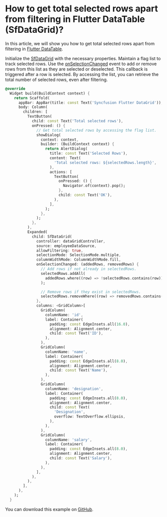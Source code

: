 # How to get total selected rows apart from filtering in Flutter DataTable (SfDataGrid)?

In this article, we will show you how to get total selected rows apart from filtering in [Flutter DataTable](https://www.syncfusion.com/flutter-widgets/flutter-datagrid).

Initialize the [SfDataGrid](https://pub.dev/documentation/syncfusion_flutter_datagrid/latest/datagrid/SfDataGrid-class.html) with the necessary properties. Maintain a flag list to track selected rows. Use the [onSelectionChanged](https://pub.dev/documentation/syncfusion_flutter_datagrid/latest/datagrid/SfDataGrid/onSelectionChanged.html) event to add or remove rows from this list as they are selected or deselected. This callback is triggered after a row is selected. By accessing the list, you can retrieve the total number of selected rows, even after filtering.

```dart
@override
  Widget build(BuildContext context) {
    return Scaffold(
      appBar: AppBar(title: const Text('Syncfusion Flutter DataGrid')),
      body: Column(
        children: [
          TextButton(
            child: const Text('Total selected rows'),
            onPressed: () {
              // Get total selected rows by accessing the flag list.
              showDialog(
                context: context,
                builder: (BuildContext context) {
                  return AlertDialog(
                    title: const Text('Selected Rows'),
                    content: Text(
                      'Total selected rows: ${selectedRows.length}',
                    ),
                    actions: [
                      TextButton(
                        onPressed: () {
                          Navigator.of(context).pop();
                        },
                        child: const Text('OK'),
                      ),
                    ],
                  );
                },
              );
            },
          ),
          Expanded(
            child: SfDataGrid(
              controller: dataGridController,
              source: employeeDataSource,
              allowFiltering: true,
              selectionMode: SelectionMode.multiple,
              columnWidthMode: ColumnWidthMode.fill,
              onSelectionChanged: (addedRows, removedRows) {
                // Add rows if not already in selectedRows.
                selectedRows.addAll(
                  addedRows.where((row) => !selectedRows.contains(row)),
                );

                // Remove rows if they exist in selectedRows.
                selectedRows.removeWhere((row) => removedRows.contains(row));
              },
              columns: <GridColumn>[
                GridColumn(
                  columnName: 'id',
                  label: Container(
                    padding: const EdgeInsets.all(16.0),
                    alignment: Alignment.center,
                    child: const Text('ID'),
                  ),
                ),
                GridColumn(
                  columnName: 'name',
                  label: Container(
                    padding: const EdgeInsets.all(8.0),
                    alignment: Alignment.center,
                    child: const Text('Name'),
                  ),
                ),
                GridColumn(
                  columnName: 'designation',
                  label: Container(
                    padding: const EdgeInsets.all(8.0),
                    alignment: Alignment.center,
                    child: const Text(
                      'Designation',
                      overflow: TextOverflow.ellipsis,
                    ),
                  ),
                ),
                GridColumn(
                  columnName: 'salary',
                  label: Container(
                    padding: const EdgeInsets.all(8.0),
                    alignment: Alignment.center,
                    child: const Text('Salary'),
                  ),
                ),
              ],
            ),
          ),
        ],
      ),
    );
  }
```

You can download this example on [GitHub](https://github.com/SyncfusionExamples/How-to-get-total-selected-rows-apart-from-filtering-in-Flutter-DataTable).